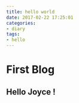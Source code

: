 ```yaml
---
title: hello world
date: 2017-02-22 17:25:01 
categories:
- diary
tags:
- hello
---
```


# First Blog

## Hello Joyce !

